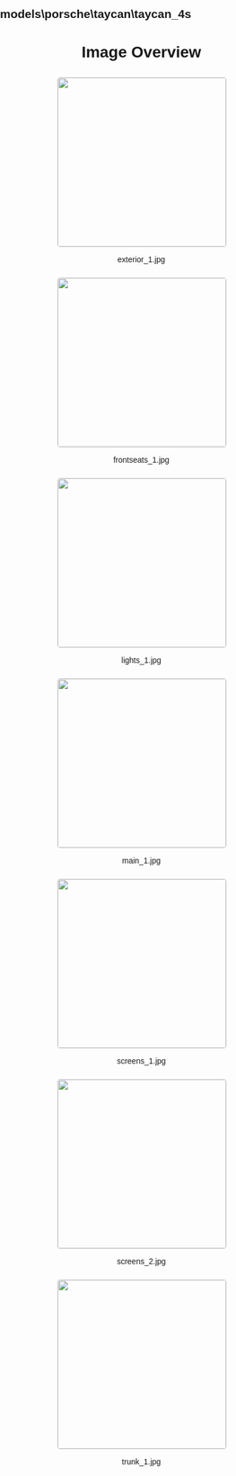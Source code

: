 ## models\porsche\taycan\taycan_4s
<style>
    body {
        font-family: Arial, sans-serif;
        margin: 0;
        padding: 0;
    }
    .image-gallery {
        display: flex;
        flex-wrap: wrap;
        gap: 10px;
        justify-content: center;
        padding: 10px;
    }
    .image-gallery img {
        width: 300px;
        height: auto;
        border: 1px solid #ddd;
        border-radius: 5px;
    }
    .image-gallery div {
        flex: 1 1 calc(33.333% - 20px); /* Three images per row on large screens */
        max-width: 300px;
        text-align: center;
    }
    @media (max-width: 768px) {
        .image-gallery div {
            flex: 1 1 calc(50% - 20px); /* Two images per row on medium screens */
        }
    }
    @media (max-width: 480px) {
        .image-gallery div {
            flex: 1 1 100%; /* One image per row on small screens */
        }
    }
</style>
<h1 style ="text-align: center;"> Image Overview </h1> <div class="image-gallery">
<div>
<img src="https://media.evkx.net/multimedia/models/porsche/taycan/taycan_4s/exterior_1_st.jpg">
<p>exterior_1.jpg</p>
</div>
<div>
<img src="https://media.evkx.net/multimedia/models/porsche/taycan/taycan_4s/frontseats_1_st.jpg">
<p>frontseats_1.jpg</p>
</div>
<div>
<img src="https://media.evkx.net/multimedia/models/porsche/taycan/taycan_4s/lights_1_st.jpg">
<p>lights_1.jpg</p>
</div>
<div>
<img src="https://media.evkx.net/multimedia/models/porsche/taycan/taycan_4s/main_1_st.jpg">
<p>main_1.jpg</p>
</div>
<div>
<img src="https://media.evkx.net/multimedia/models/porsche/taycan/taycan_4s/screens_1_st.jpg">
<p>screens_1.jpg</p>
</div>
<div>
<img src="https://media.evkx.net/multimedia/models/porsche/taycan/taycan_4s/screens_2_st.jpg">
<p>screens_2.jpg</p>
</div>
<div>
<img src="https://media.evkx.net/multimedia/models/porsche/taycan/taycan_4s/trunk_1_st.jpg">
<p>trunk_1.jpg</p>
</div>
</div>
